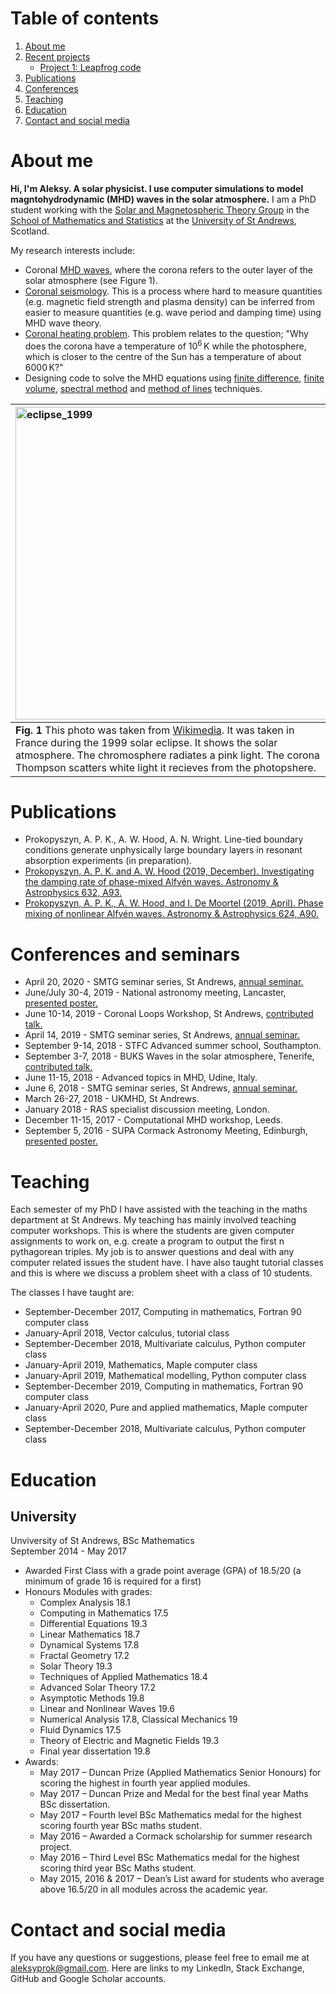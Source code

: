 # Table of contents
1. [About me](#about_me)
2. [Recent projects](#recent_projects)
    * [Project 1: Leapfrog code](#project1)
3. [Publications](#publications)
4. [Conferences](#conferences)
5. [Teaching](#teaching)
6. [Education](#education)
7. [Contact and social media](#contact)

# About me <a name="about_me"></a>

**Hi, I'm Aleksy. A solar physicist. I use computer simulations to model magntohydrodynamic (MHD) waves in the solar atmosphere.** I am a PhD student working with the [Solar and Magnetospheric Theory Group](http://www-solar.mcs.st-and.ac.uk/) in the [School of Mathematics and Statistics](https://www.st-andrews.ac.uk/mathematics-statistics/) at the [University of St Andrews](https://www.st-andrews.ac.uk/), Scotland. 

My research interests include:
* Coronal [MHD waves](https://en.wikipedia.org/wiki/Magnetohydrodynamics#Waves), where the corona refers to the outer layer of the solar atmosphere (see Figure 1).
* [Coronal seismology](https://en.wikipedia.org/wiki/Coronal_seismology). This is a process where hard to measure quantities (e.g. magnetic field strength and plasma density) can be inferred from easier to measure quantities (e.g. wave period and damping time) using MHD wave theory.
* [Coronal heating problem](https://en.wikipedia.org/wiki/Stellar_corona#Coronal_heating_problem). This problem relates to the question; "Why does the corona have a temperature of 10<sup>6</sup>&thinsp;K while the photosphere, which is closer to the centre of the Sun has a temperature of about 6000&thinsp;K?"
* Designing code to solve the MHD equations using [finite difference](https://en.wikipedia.org/wiki/Finite_difference), [finite volume](https://en.wikipedia.org/wiki/Finite_volume_method), [spectral method](https://en.wikipedia.org/wiki/Spectral_method) and [method of lines](https://en.wikipedia.org/wiki/Method_of_lines) techniques.

<img src="https://aleksyprok.github.io/Aleksy_Prokopyszyn_Portfolio/images/eclipse_1999.png" alt="eclipse_1999" width="500">   | <img src="https://aleksyprok.github.io/Aleksy_Prokopyszyn_Portfolio/images/aleksy_prok.jpg" alt="aleksy_prok" width="500">
:-------------------------|:-------------------------
**Fig. 1** This photo was taken from [Wikimedia](https://upload.wikimedia.org/wikipedia/commons/1/1c/Solar_eclipse_1999_4_NR.jpg). It was taken in France during the 1999 solar eclipse. It shows the solar atmosphere. The chromosphere radiates a pink light. The corona Thompson scatters white light it recieves from the photopshere. |  **Fig. 2** A picture of me at the St Andrew's pier. &nbsp; &nbsp; &nbsp; &nbsp; &nbsp; &nbsp; &nbsp; &nbsp; &nbsp; &nbsp; &nbsp; &nbsp; &nbsp; &nbsp; &nbsp;&nbsp; &nbsp; &nbsp; &nbsp; &nbsp; &nbsp; &nbsp; &nbsp; &nbsp; &nbsp; &nbsp; &nbsp; &nbsp; &nbsp; &nbsp; &nbsp; &nbsp; &nbsp; &nbsp; &nbsp; &nbsp; &nbsp; &nbsp; &nbsp; &nbsp; &nbsp; &nbsp; &nbsp; &nbsp; &nbsp; &nbsp; &nbsp; &nbsp; &nbsp; &nbsp; &nbsp; &nbsp; &nbsp; &nbsp; &nbsp; &nbsp; &nbsp; &nbsp; &nbsp; &nbsp; &nbsp; &nbsp; &nbsp; &nbsp; &nbsp; &nbsp; &nbsp; &nbsp; &nbsp; &nbsp; &nbsp; &nbsp; &nbsp; &nbsp; &nbsp; &nbsp; &nbsp; &nbsp; &nbsp; &nbsp; &nbsp; &nbsp; &nbsp; &nbsp; &nbsp; &nbsp; &nbsp; &nbsp; &nbsp; &nbsp; &nbsp; &nbsp; &nbsp; &nbsp; &nbsp; &nbsp; &nbsp; &nbsp; &nbsp; &nbsp; &nbsp; &nbsp; &nbsp; &nbsp; &nbsp; &nbsp; &nbsp; &nbsp; &nbsp; &nbsp; &nbsp; &nbsp; &nbsp; &nbsp; &nbsp; &nbsp; &nbsp; &nbsp; &nbsp; &nbsp; &nbsp; &nbsp; &nbsp; &nbsp; &nbsp; &nbsp; &nbsp; &nbsp; &nbsp; &nbsp; &nbsp; &nbsp; &nbsp; &nbsp; &nbsp; &nbsp; &nbsp; &nbsp; &nbsp; &nbsp; &nbsp; &nbsp; &nbsp; &nbsp; &nbsp; &nbsp; &nbsp; &nbsp; &nbsp; &nbsp; &nbsp; &nbsp; &nbsp; &nbsp; &nbsp; &nbsp; &nbsp; &nbsp; &nbsp; &nbsp; &nbsp; &nbsp; &nbsp; &nbsp; &nbsp; &nbsp; &nbsp; &nbsp; &nbsp; &nbsp; &nbsp; &nbsp; &nbsp; &nbsp;

# Publications <a name="publications"></a>

* Prokopyszyn, A. P. K., A. W. Hood, A. N. Wright. Line-tied boundary conditions generate unphysically large boundary layers in resonant absorption experiments (in preparation). 
* [Prokopyszyn, A. P. K. and A. W. Hood (2019, December). Investigating the damping rate of phase-mixed Alfvén waves. Astronomy & Astrophysics 632, A93.](https://www.aanda.org/articles/aa/abs/2019/12/aa36658-19/aa36658-19.html)
* [Prokopyszyn, A. P. K., A. W. Hood, and I. De Moortel (2019, April). Phase mixing of nonlinear Alfvén waves. Astronomy & Astrophysics 624, A90.](https://www.aanda.org/articles/aa/abs/2019/04/aa34939-18/aa34939-18.html)

# Conferences and seminars <a name="conferences"></a>

* April 20, 2020 - SMTG seminar series, St Andrews, [annual seminar.](https://aleksyprok.github.io/Aleksy_Prokopyszyn_Portfolio/images/smtg_2020_seminar.pdf)
* June/July 30-4, 2019 - National astronomy meeting, Lancaster, [presented poster.](https://aleksyprok.github.io/Aleksy_Prokopyszyn_Portfolio/images/NAM_poster_2019.pdf)
* June 10-14, 2019 - Coronal Loops Workshop, St Andrews, [contributed talk.](https://aleksyprok.github.io/Aleksy_Prokopyszyn_Portfolio/images/LOOPS_talk_2019.pdf)
* April 14, 2019 - SMTG seminar series, St Andrews, [annual seminar.](https://aleksyprok.github.io/Aleksy_Prokopyszyn_Portfolio/images/smtg_2019_seminar.pdf)
* September 9-14, 2018 - STFC Advanced summer school, Southampton.
* September 3-7, 2018 - BUKS Waves in the solar atmosphere, Tenerife, [contributed talk.](https://aleksyprok.github.io/Aleksy_Prokopyszyn_Portfolio/images/buks_talk_2018.pdf)
* June 11-15, 2018 - Advanced topics in MHD, Udine, Italy.
* June 6, 2018 - SMTG seminar series, St Andrews, [annual seminar.](https://aleksyprok.github.io/Aleksy_Prokopyszyn_Portfolio/images/smtg_seminar_2018.pdf)
* March 26-27, 2018 - UKMHD, St Andrews.
* January 2018 - RAS specialist discussion meeting, London.
* December 11-15, 2017 - Computational MHD workshop, Leeds.
* September 5, 2016 -  SUPA Cormack Astronomy Meeting, Edinburgh, [presented poster.](https://aleksyprok.github.io/Aleksy_Prokopyszyn_Portfolio/images/cormack_meeting_poster_2017.pdf)

# Teaching <a name="teaching"></a>

Each semester of my PhD I have assisted with the teaching in the maths department at St Andrews. My teaching has mainly involved teaching computer workshops. This is where the students are given computer assignments to work on, e.g. create a program to output the first n pythagorean triples. My job is to answer questions and deal with any computer related issues the student have. I have also taught tutorial classes and this is where we discuss a problem sheet with a class of 10 students.

The classes I have taught are:
* September-December 2017, Computing in mathematics, Fortran 90 computer class
* January-April 2018, Vector calculus, tutorial class
* September-December 2018, Multivariate calculus, Python computer class
* January-April 2019, Mathematics, Maple computer class
* January-April 2019, Mathematical modelling, Python computer class
* September-December 2019, Computing in mathematics, Fortran 90 computer class
* January-April 2020, Pure and applied mathematics, Maple computer class
* September-December 2018, Multivariate calculus, Python computer class

# Education <a name="education"></a>

## University

Unviversity of St Andrews, BSc Mathematics \
September 2014 - May 2017
* Awarded First Class with a grade point average (GPA) of 18.5/20 (a minimum of grade 16 is required for a first)
* Honours Modules with grades: 
   * Complex Analysis 18.1 
   * Computing in Mathematics 17.5 
   * Differential Equations 19.3
   * Linear Mathematics 18.7
   * Dynamical Systems 17.8
   * Fractal Geometry 17.2
   * Solar Theory 19.3
   * Techniques of Applied Mathematics 18.4
   * Advanced Solar Theory 17.2
   * Asymptotic Methods 19.8
   * Linear and Nonlinear Waves 19.6
   * Numerical Analysis 17.8, Classical Mechanics 19
   * Fluid Dynamics 17.5
   * Theory of Electric and Magnetic Fields 19.3
   * Final year dissertation 19.8 
* Awards:
   * May 2017 – Duncan Prize (Applied Mathematics Senior Honours) for scoring the highest in fourth year applied modules.
   * May 2017 – Duncan Prize and Medal for the best final year Maths BSc dissertation.
   * May 2017 – Fourth level BSc Mathematics medal for the highest scoring fourth year BSc maths student.
   * May 2016 – Awarded a Cormack scholarship for summer research project.
   * May 2016 – Third Level BSc Mathematics medal for the highest scoring third year BSc Maths student.
   * May 2015, 2016 & 2017 – Dean’s List award for students who average above 16.5/20 in all modules across the academic year.

# Contact and social media<a name="contact"></a>

If you have any questions or suggestions, please feel free to email me at <aleksyprok@gmail.com>.
Here are links to my LinkedIn, Stack Exchange, GitHub and Google Scholar accounts.
